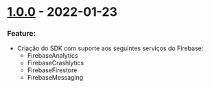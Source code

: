 # [1.0.0] - 2022-01-23

### Feature:
- Criação do SDK com suporte aos seguintes serviços do Firebase:
   - FirebaseAnalytics
   - FirebaseCrashlytics
   - FirebaseFirestore
   - FirebaseMessaging

[1.0.0]: https://github.com/PhillipiLino/flutter-firebase-sdk/releases/tag/1.0.0